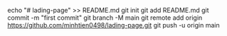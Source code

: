 echo "# lading-page" >> README.md
git init
git add README.md
git commit -m "first commit"
git branch -M main
git remote add origin https://github.com/minhtien0498/lading-page.git
git push -u origin main
